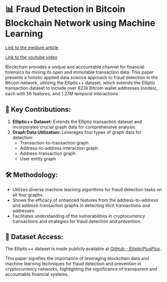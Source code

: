 # 📊 Fraud Detection in Bitcoin Blockchain Network using Machine Learning

[Link to the medium article](https://medium.com/@teja.btc07/bitcoin-mysteries-unveiled-easy-guide-to-detecting-odd-transactions-%EF%B8%8F-%EF%B8%8F-4752389149e0)

[Link to the youtube video](https://youtu.be/4_lMNKvLmt0)

Blockchain provides a unique and accountable channel for financial forensics by mining its open and immutable transaction data. This paper presents a holistic applied data science approach to fraud detection in the Bitcoin network, utilizing the Elliptic++ dataset, which extends the Elliptic transaction dataset to include over 822𝑘 Bitcoin wallet addresses (nodes), each with 56 features, and 1.27𝑀 temporal interactions.

## 🎯 Key Contributions:
1. **Elliptic++ Dataset:** Extends the Elliptic transaction dataset and incorporates crucial graph data for comprehensive analysis.
2. **Graph Data Utilization:** Leverages four types of graph data for detection: 
   - Transaction-to-transaction graph
   - Address-to-address interaction graph
   - Address-transaction graph
   - User entity graph

## 🛠 Methodology:
- Utilizes diverse machine learning algorithms for fraud detection tasks on all four graphs.
- Shows the efficacy of enhanced features from the address-to-address and address-transaction graphs in detecting illicit transactions and addresses.
- Facilitates understanding of the vulnerabilities in cryptocurrency transactions and strategies for fraud detection and prevention.

## 📂 Dataset Access:
The Elliptic++ dataset is made publicly available at [GitHub - EllipticPlusPlus](https://www.github.com/git-disl/EllipticPlusPlus).

This paper signifies the importance of leveraging blockchain data and machine learning techniques for fraud detection and prevention in cryptocurrency networks, highlighting the significance of transparent and accountable financial systems.
